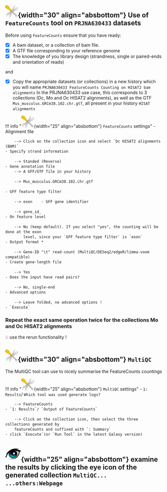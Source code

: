 ## ![](images/tool_small.png){width="30" align="absbottom"} Use of `FeatureCounts` tool on `PRJNA630433` datasets

Before using `FeatureCounts` ensure that you have ready:

- [x] A bam dataset, or a collection of bam file.
- [x] A GTF file corresponding to your reference genome
- [x] The knowledge of you library design (strandness, single or paired-ends and orientation of reads)

and

- [x] Copy the appropriate datasets (or collections) in a new history which you will name
  `PRJNA630433 FeatureCounts Counting on HISAT2 bam alignments`
  In the PRJNA630433 use case, this corresponds to 3 collections (Dc, Mo and Oc HISAT2 
  alignments), as well as the GTF `Mus_musculus.GRCm38.102.chr.gtf`, all present in your
  history `HISAT alignments`

!!! info "![](images/tool_small.png){width="25" align="absbottom"} `FeatureCounts` settings"
    - Alignment file
        
        --> Click on the collection icon and select `Dc HISAT2 alignments (BAM)`
    - Specify strand information
        
        --> Standed (Reverse)
    - Gene annotation file
        --> A GFF/GTF file in your history
        
        --> Mus_musculus.GRCm38.102.chr.gtf
        
    - GFF feature type filter
        
        --> exon    - GFF gene identifier
        
        --> gene_id_
    - On feature level
        
        --> No (keep default). If you select "yes", the counting will be done at the exon
            level, since your `GFF feature type filter` is `exon`
    - Output format *
        
        --> Gene-ID "\t" read-count (MultiQC/DESeq2/edgeR/limma-voom compatible)
    - Create gene-length file
        
        --> Yes
    - Does the input have read pairs?
        
        --> No, single-end
    - Advanced options
        
        --> Leave folded, no advanced options !
    - `Execute`

### Repeat the exact same operation twice for the collections Mo and Oc HISAT2 alignments

:bulb: use the rerun functionality !

## ![](images/tool_small.png){width="30" align="absbottom"} `MultiQC`

The MultiQC tool can use to nicely summarise the FeatureCounts countings

!!! info "![](images/tool_small.png){width="25" align="absbottom"} `MultiQC` settings"
    - `1: Results`/ `Which tool was used generate logs?`
        
        --> FeatureCounts
    - `1: Results`/ `Output of FeatureCounts`
        
        --> Click on the collection icon, then select the three collections generated by
        featureCounts and suffixed with `: Summary`
    - click `Execute`(or `Run Tool` in the latest Galaxy version)

![](images/oeil.png){width="25" align="absbottom"} examine the results by clicking the eye
icon of the generated collection `MultiQC... ...others:Webpage`
---
